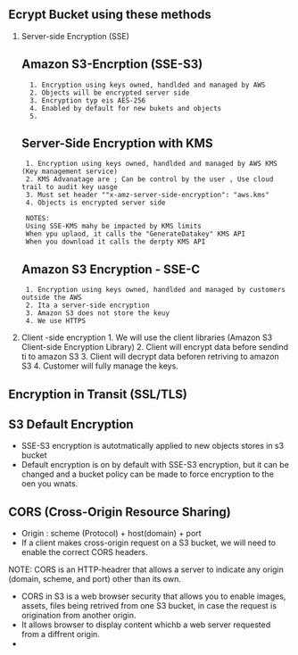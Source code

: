 ## Ecrypt Bucket using these methods
1. Server-side Encryption (SSE)
   ##  Amazon S3-Encrption (SSE-S3) 
         1. Encryption using keys owned, handlded and managed by AWS
         2. Objects will be encrypted server side 
         3. Encryption typ eis AES-256
         4. Enabled by default for new bukets and objects 
         5. 
    ## Server-Side Encryption with KMS 
        1. Encryption using keys owned, handlded and managed by AWS KMS (Key management service)
        2. KMS Advanatage are ; Can be control by the user , Use cloud trail to audit key uasge 
        3. Must set header ""x-amz-server-side-encryption": "aws.kms"
        4. Objects is encrypted server side
   
        NOTES:
        Using SSE-KMS mahy be impacted by KMS limits
        When ypu uplaod, it calls the "GenerateDatakey" KMS API 
        When you download it calls the derpty KMS API 

    ## Amazon S3 Encryption - SSE-C
        1. Encryption using keys owned, handlded and managed by customers outside the AWS 
        2. Ita a server-side encryption 
        3. Amazon S3 does not store the keuy 
        4. We use HTTPS 
   
 2. Client -side encryption 
        1. We will use the client libraries (Amazon S3 Client-side Encryption Library)
        2. Client will encrypt data before sendind ti to amazon S3 
        3. Client will decrypt data beforen retriving to amazon S3
        4. Customer will fully manage the keys. 

## Encryption in Transit (SSL/TLS)

## S3 Default Encryption
* SSE-S3 encryption is autotmatically applied to new objects stores in s3 bucket
* Default encryption is on by default with SSE-S3 encryption, but it can be changed and a bucket policy can be made to force encryption to the oen you wnats.



## CORS (Cross-Origin Resource Sharing)
* Origin : scheme (Protocol) + host(domain) + port 
* If a client makes cross-origin request on a S3 bucket, we will need to enable the correct CORS headers. 

NOTE: 
CORS is an HTTP-headrer that allows a server to indicate any origin (domain, scheme, and port) other than its own. 

* CORS in S3 is a web browser security that allows you to enable images, assets, files being retrived from one S3 bucket, in case the request is origination from another origin. 
* It allows browser to display content whichb a web server requested from a diffrent origin. 
* 